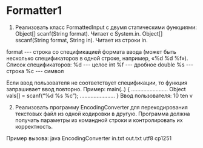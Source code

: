 # Formatter1
 
1. Реализовать класс FormattedInput с двумя статическими функциями:
Object[] scanf(String format). Читает с System.in.
Object[] sscanf(String format, String in). Читает из строки in.

format --- строка со спецификацией формата ввода (может быть несколько спецификаторов в одной строке, например, «%d %d %f»). Список спецификаторов:
%d --- целое int
%f --- дробное double
%s --- строка
%c --- символ

Если ввод пользователя не соответствует спецификации, то функция запрашивает ввод повторно.
Пример:
main(..) {
…………………...
    Object vals[] = scanf(“%d %s %c”);
…………………..
}
Ввод пользователя: 10 ten v


2. Реализовать программу EncodingConverter для перекодирования текстовых файл из одной кодировки в другую. Программа должна получать параметры из командной строки и контролировать их корректность.

Пример вызова: java EncodingConverter in.txt out.txt utf8 cp1251


